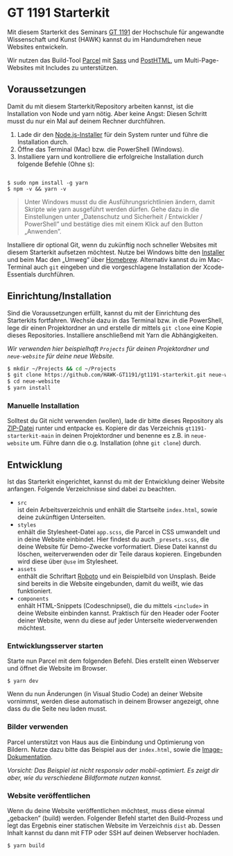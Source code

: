 # GT 1191 Starterkit

Mit diesem Starterkit des Seminars [GT 1191](https://hawk-gt1191.de/) der Hochschule für angewandte Wissenschaft und Kunst (HAWK) kannst du im Handumdrehen neue Websites entwickeln.

Wir nutzen das Build-Tool [Parcel](https://parceljs.org/) mit [Sass](https://parceljs.org/languages/sass/) und [PostHTML](https://parceljs.org/languages/html/#posthtml), um Multi-Page-Websites mit Includes zu unterstützen.

## Voraussetzungen

Damit du mit diesem Starterkit/Repository arbeiten kannst, ist die Installation von Node und yarn nötig. Aber keine Angst: Diesen Schritt musst du nur ein Mal auf deinem Rechner durchführen.

1. Lade dir den [Node.js-Installer](https://nodejs.org/en/download/) für dein System runter und führe die Installation durch.
2. Öffne das Terminal (Mac) bzw. die PowerShell (Windows).
3. Installiere yarn und kontrolliere die erfolgreiche Installation durch folgende Befehle (Ohne `$`):

```shell

$ sudo npm install -g yarn
$ npm -v && yarn -v
```

> Unter Windows musst du die Ausführungsrichtlinien ändern, damit Skripte wie yarn ausgeführt werden dürfen. Gehe dazu in die Einstellungen unter „Datenschutz und Sicherheit / Entwickler / PowerShell” und bestätige dies mit einem Klick auf den Button „Anwenden”.

Installiere dir optional Git, wenn du zukünftig noch schneller Websites mit diesem Starterkit aufsetzen möchtest. Nutze bei Windows bitte den [Installer](https://git-scm.com/download/win) und beim Mac den „Umweg“ über [Homebrew](https://git-scm.com/download/mac). Alternativ kannst du im Mac-Terminal auch `git` eingeben und die vorgeschlagene Installation der Xcode-Essentials durchführen.

## Einrichtung/Installation

Sind die Voraussetzungen erfüllt, kannst du mit der Einrichtung des Starterkits fortfahren. Wechsle dazu in das Terminal bzw. in die PowerShell, lege dir einen Projektordner an und erstelle dir mittels `git clone` eine Kopie dieses Repositories. Installiere anschließend mit Yarn die Abhängigkeiten.

_Wir verwenden hier beispielhaft `Projects` für deinen Projektordner und `neue-website` für deine neue Website._

```sh
$ mkdir ~/Projects && cd ~/Projects
$ git clone https://github.com/HAWK-GT1191/gt1191-starterkit.git neue-website
$ cd neue-website
$ yarn install
```

### Manuelle Installation

Solltest du Git nicht verwenden (wollen), lade dir bitte dieses Repository als [ZIP-Datei](https://github.com/HAWK-GT1191/gt1191-starterkit/archive/refs/heads/main.zip) runter und entpacke es. Kopiere dir das Verzeichnis `gt1191-starterkit-main` in deinen Projektordner und benenne es z.B. in `neue-website` um. Führe dann die o.g. Installation (ohne `git clone`) durch.

## Entwicklung

Ist das Starterkit eingerichtet, kannst du mit der Entwicklung deiner Website anfangen. Folgende Verzeichnisse sind dabei zu beachten.

- `src`\
  ist dein Arbeitsverzeichnis und enhält die Startseite `index.html`, sowie deine zukünftigen Unterseiten.
- `styles`\
  enhält die Stylesheet-Datei `app.scss`, die Parcel in CSS umwandelt und in deine Website einbindet. Hier findest du auch `_presets.scss`, die deine Website für Demo-Zwecke vorformatiert. Diese Datei kannst du löschen, weiterverwenden oder dir Teile daraus kopieren. Eingebunden wird diese über `@use` im Stylesheet.
- `assets`\
  enthält die Schriftart [Roboto](https://fonts.google.com/specimen/Roboto) und ein Beispielbild von Unsplash. Beide sind bereits in die Website eingebunden, damit du weißt, wie das funktioniert.
- `components`\
  enhält HTML-Snippets (Codeschnipsel), die du mittels `<include>` in deine Website einbinden kannst. Praktisch für den Header oder Footer deiner Website, wenn du diese auf jeder Unterseite wiederverwenden möchtest.

### Entwicklungsserver starten

Starte nun Parcel mit dem folgenden Befehl. Dies erstellt einen Webserver und öffnet die Website im Browser.

```shell
$ yarn dev
```

Wenn du nun Änderungen (in Visual Studio Code) an deiner Website vornimmst, werden diese automatisch in deinem Browser angezeigt, ohne dass du die Seite neu laden musst.

### Bilder verwenden

Parcel unterstützt von Haus aus die Einbindung und Optimierung von Bildern. Nutze dazu bitte das Beispiel aus der `index.html`, sowie die [Image-Dokumentation](https://parceljs.org/recipes/image/).

_Vorsicht: Das Beispiel ist nicht responsiv oder mobil-optimiert. Es zeigt dir aber, wie du verschiedene Bildformate nutzen kannst._

### Website veröffentlichen

Wenn du deine Website veröffentlichen möchtest, muss diese einmal „gebacken” (build) werden. Folgender Befehl startet den Build-Prozess und legt das Ergebnis einer statischen Website im Verzeichnis `dist` ab. Dessen Inhalt kannst du dann mit FTP oder SSH auf deinen Webserver hochladen.

```shell
$ yarn build
```
